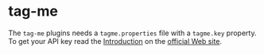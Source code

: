 tag-me
======

The `tag-me` plugins needs a `tagme.properties` file with a `tagme.key` property.
To get your API key read the [Introduction](http://tagme.di.unipi.it/tagme_help.html#intro)
on the [official Web site](http://tagme.di.unipi.it/).
